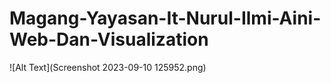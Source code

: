 # Magang-Yayasan-It-Nurul-Ilmi-Aini-Web-Dan-Visualization
![Alt Text](Screenshot 2023-09-10 125952.png)
